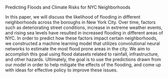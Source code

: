 Predicting Floods and Climate Risks for NYC Neighborhoods

In this paper, we will discuss the likelihood of flooding in different neighborhoods across the boroughs in New York City. Over time, factors such as deteriorating street conditions, increase in extreme weather events, and rising sea levels have resulted in increased flooding in different areas of NYC. In order to predict how these factors impact certain neighborhoods, we constructed a machine learning model that utilizes convolutional neural networks to estimate the most flood prone areas in the city. We aim to accomplish this goal using flood datasets related to rainfall, infrastructure, and other hazards. Ultimately, the goal is to use the predictions drawn from our model in order to help mitigate the effects of the flooding, and come up with ideas for effective policy to improve these issues.
